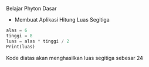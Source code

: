 Belajar Phyton Dasar
* Membuat Aplikasi Hitung Luas Segitiga


```python
alas = 6
tinggi = 8
luas = alas * tinggi / 2
Print(luas)
```

Kode diatas akan menghasilkan luas segitiga sebesar 24
